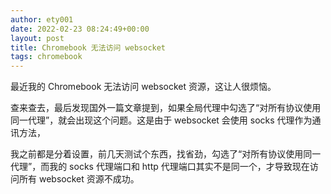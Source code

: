 ```yaml
---
author: ety001
date: 2022-02-23 08:24:49+00:00
layout: post
title: Chromebook 无法访问 websocket
tags: chromebook
---
```


最近我的 Chromebook 无法访问 websocket 资源，这让人很烦恼。

查来查去，最后发现国外一篇文章提到，如果全局代理中勾选了“对所有协议使用同一代理”，就会出现这个问题。这是由于 websocket 会使用 socks 代理作为通讯方法，

我之前都是分着设置，前几天测试个东西，找省劲，勾选了“对所有协议使用同一代理”，而我的 socks 代理端口和 http 代理端口其实不是同一个，才导致现在访问所有 websocket 资源不成功。